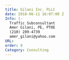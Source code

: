 ```yaml
---
title: Gilani Inc. PLLC
date: 2018-06-11 16:07:00 Z
Info: |-
  Traffic Subconsultant
  Amer Gilani, PE, PTOE
  (210) 289-4739
  amer_gilani@yahoo.com
URL: 
order: 8
Category: Consulting
---
```


